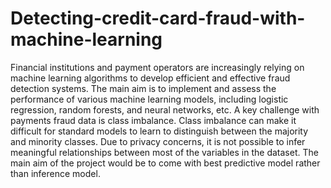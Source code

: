 # Detecting-credit-card-fraud-with-machine-learning

Financial institutions and payment operators are increasingly relying on machine learning algorithms to develop efficient and
effective fraud detection systems. The main aim is to implement and assess the performance of various machine learning models, 
including logistic regression, random forests, and neural networks, etc. 
A key challenge with payments fraud data is class imbalance. Class imbalance can make it difficult for standard models
to learn to distinguish between the majority and minority classes. Due to privacy concerns, it is not possible to infer
meaningful relationships between most of the variables in the dataset.
The main aim of the project would be to come with best predictive model rather than inference model.
